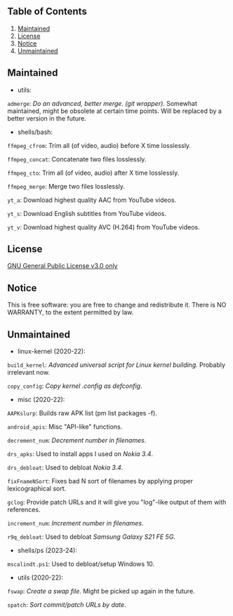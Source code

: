 ## Table of Contents

1. [Maintained](#maintained)
2. [License](#license)
3. [Notice](#notice)
4. [Unmaintained](#unmaintained)

## Maintained

* utils:

`admerge`: _Do an advanced, better merge. (git wrapper)_.
Somewhat maintained, might be obsolete at certain time points. Will be replaced
by a better version in the future.

* shells/bash:

`ffmpeg_cfrom`: Trim all (of video, audio) before X time losslessly.

`ffmpeg_concat`: Concatenate two files losslessly.

`ffmpeg_cto`: Trim all (of video, audio) after X time losslessly.

`ffmpeg_merge`: Merge two files losslessly.

`yt_a`: Download highest quality AAC from YouTube videos.

`yt_s`: Download English subtitles from YouTube videos.

`yt_v`: Download highest quality AVC (H.264) from YouTube videos.

## License

[GNU General Public License v3.0 only](LICENSE)

## Notice

This is free software: you are free to change and redistribute it.
There is NO WARRANTY, to the extent permitted by law.

## Unmaintained

* linux-kernel (2020-22):

`build_kernel`: _Advanced universal script for Linux kernel building_.
Probably irrelevant now.

`copy_config`: _Copy kernel .config as defconfig_.

* misc (2020-22):

`AAPKslurp`: Builds raw APK list (pm list packages -f).

`android_apis`: Misc "API-like" functions.

`decrement_num`: _Decrement number in filenames_.

`drs_apks`: Used to install apps I used on _Nokia 3.4_.

`drs_debloat`: Used to debloat _Nokia 3.4_.

`fixFnameNSort`: Fixes bad N sort of filenames by applying proper
lexicographical sort.

`gclog`: Provide patch URLs and it will give you "log"-like output of them with
references.

`increment_num`: _Increment number in filenames_.

`r9q_debloat`: Used to debloat _Samsung Galaxy S21 FE 5G_.

* shells/ps (2023-24):

`mscalindt.ps1`: Used to debloat/setup Windows 10.

* utils (2020-22):

`fswap`: _Create a swap file_.
Might be picked up again in the future.

`spatch`: _Sort commit/patch URLs by date_.
